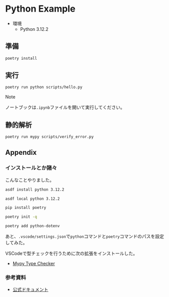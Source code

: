 # Python Example

- 環境
    - Python 3.12.2

## 準備

```sh
poetry install
```

## 実行

```sh
poetry run python scripts/hello.py
```

> [!NOTE]
> ノートブックは`.ipynb`ファイルを開いて実行してください。

## 静的解析

```sh
poetry run mypy scripts/verify_error.py
```

## Appendix

### インストールとか諸々

こんなことやりました。

```sh
asdf install python 3.12.2
```

```sh
asdf local python 3.12.2
```

```sh
pip install poetry
```

```sh
poetry init -q
```

```sh
poetry add python-dotenv
```

あと、`.vscode/settings.json`で`python`コマンドと`poetry`コマンドのパスを設定してみた。

VSCodeで型チェックを行うために次の拡張をインストールした。

- [Mypy Type Checker](https://marketplace.visualstudio.com/items?itemName=ms-python.mypy-type-checker)

### 参考資料

- [公式ドキュメント](https://docs.python.org/ja/3/index.html)
